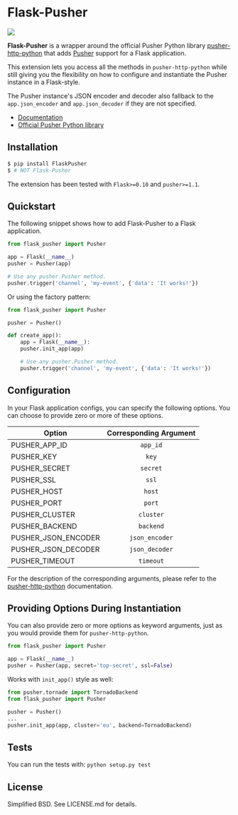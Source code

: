 # Flask-Pusher

![](http://flask-pusher.readthedocs.org/en/latest/_static/logo.jpg)

**Flask-Pusher** is a wrapper around the official Pusher Python library 
[pusher-http-python](https://github.com/pusher/pusher-http-python) that
adds [Pusher](https://pusher.com/) support for a Flask application.

This extension lets you access all the methods in `pusher-http-python`
while still giving you the flexibility on how to configure and
instantiate the Pusher instance in a Flask-style.

The Pusher instance's JSON encoder and decoder also fallback to the `app.json_encoder` and
`app.json_decoder` if they are not specified.

* [Documentation](http://flask-pusher.readthedocs.org/en/latest/)
* [Official Pusher Python
  library](https://github.com/pusher/pusher-http-python)


## Installation

```bash
$ pip install FlaskPusher
$ # NOT Flask-Pusher
```

The extension has been tested with `Flask>=0.10` and `pusher>=1.1`.

## Quickstart

The following snippet shows how to add Flask-Pusher to a Flask application.

```python
from flask_pusher import Pusher

app = Flask(__name__)
pusher = Pusher(app)

# Use any pusher.Pusher method.
pusher.trigger('channel', 'my-event', {'data': 'It works!'})
```

Or using the factory pattern:

```python
from flask_pusher import Pusher

pusher = Pusher()

def create_app():
    app = Flask(__name__):
    pusher.init_app(app)

    # Use any pusher.Pusher method.
    pusher.trigger('channel', 'my-event', {'data': 'It works!'})
```

## Configuration
In your Flask application configs, you can specify the following options.
You can choose to provide zero or more of these options. 

Option | Corresponding Argument
-------| :--------------------:
PUSHER_APP_ID | `app_id`
PUSHER_KEY | `key`
PUSHER_SECRET | `secret`
PUSHER_SSL | `ssl`
PUSHER_HOST | `host`
PUSHER_PORT | `port`
PUSHER_CLUSTER | `cluster`
PUSHER_BACKEND | `backend`
PUSHER_JSON_ENCODER | `json_encoder`
PUSHER_JSON_DECODER | `json_decoder`
PUSHER_TIMEOUT | `timeout`

For the description of the corresponding arguments, please refer to the
[pusher-http-python](https://github.com/pusher/pusher-http-python)
documentation.

## Providing Options During Instantiation

You can also provide zero or more options as keyword arguments, just as
you would provide them for `pusher-http-python`.

```python
from flask_pusher import Pusher

app = Flask(__name__)
pusher = Pusher(app, secret='top-secret', ssl=False)
```

Works with `init_app()` style as well:

```python
from pusher.tornade import TornadoBackend
from flask_pusher import Pusher

pusher = Pusher()
...
pusher.init_app(app, cluster='eu', backend=TornadoBackend)
```

## Tests

You can run the tests with: `python setup.py test`

## License

Simplified BSD. See LICENSE.md for details.
